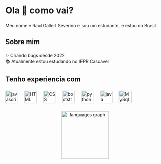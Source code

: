 <h1 align="left">Ola 👋 como vai?</h1>

###

<p align="left">Meu nome é Raul Gallert Severino e sou um estudante, e estou no Brasil</p>

###

<h2 align="left">Sobre mim</h2>

###

<p align="left">✨ Criando bugs desde 2022<br>📚 Atualmente estou estudando no IFPR Cascavel</p>

###

<h2 align="left">Tenho experiencia com</h2>

###

<div align="left">
  <img src="https://img.icons8.com/?size=100&id=108784&format=png&color=000000" height="40" alt="javascript logo" title="JavaScript" />
  <img width="12" />
  <img src="https://img.icons8.com/?size=100&id=EAUyKy3IwmqM&format=png&color=000000" height="40" alt="HTML logo" title="HTML"  />
  <img width="12" />
  <img src="https://img.icons8.com/?size=100&id=21278&format=png&color=000000" height="40" alt="CSS logo" title="CSS" />
  <img width="12" />
  <img src="https://img.icons8.com/?size=100&id=EzPCiQUqWWEa&format=png&color=000000" height="40" alt="bootstrap logo" title="Bootstrap" />
  <img width="12" />
  <img src="https://img.icons8.com/?size=100&id=13441&format=png&color=000000" height="40" alt="python logo" title="Python" />
  <img width="12" />
  <img src="https://img.icons8.com/?size=100&id=13679&format=png&color=000000" height="40" alt="java logo" title="Java" />
  <img width="12" />
  <img src="https://img.icons8.com/?size=100&id=9nLaR5KFGjN0&format=png&color=000000" height="40" alt="MySql logo" title="MySql" />
  <img width="12" />
  </div>

###

<div align="center">
  <img src="https://github-readme-stats.vercel.app/api/top-langs?username=RaulGallert&locale=en&hide_title=false&layout=compact&card_width=320&langs_count=5&theme=dracula&hide_border=false&order=2" height="150" alt="languages graph"  />
</div>

###
